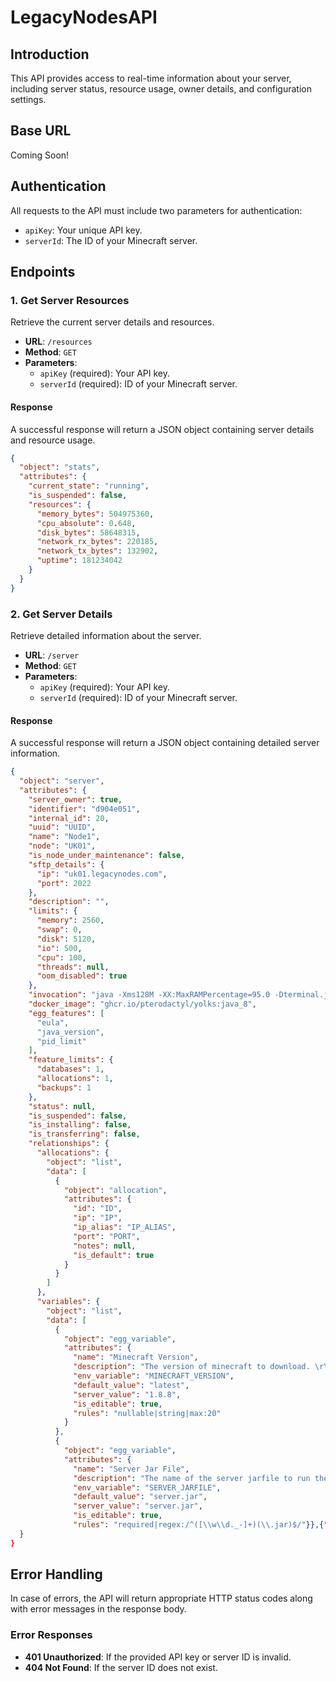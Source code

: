 # LegacyNodesAPI
## Introduction

This API provides access to real-time information about your server, including server status, resource usage, owner details, and configuration settings.

## Base URL
Coming Soon!

## Authentication

All requests to the API must include two parameters for authentication:

- `apiKey`: Your unique API key.
- `serverId`: The ID of your Minecraft server.

## Endpoints

### 1. Get Server Resources

Retrieve the current server details and resources.

- **URL**: `/resources`
- **Method**: `GET`
- **Parameters**:
  - `apiKey` (required): Your API key.
  - `serverId` (required): ID of your Minecraft server.

#### Response

A successful response will return a JSON object containing server details and resource usage.

```json
{
  "object": "stats",
  "attributes": {
    "current_state": "running",
    "is_suspended": false,
    "resources": {
      "memory_bytes": 504975360,
      "cpu_absolute": 0.648,
      "disk_bytes": 58648315,
      "network_rx_bytes": 220185,
      "network_tx_bytes": 132902,
      "uptime": 181234042
    }
  }
}
```

### 2. Get Server Details

Retrieve detailed information about the server.

- **URL**: `/server`
- **Method**: `GET`
- **Parameters**:
  - `apiKey` (required): Your API key.
  - `serverId` (required): ID of your Minecraft server.

#### Response

A successful response will return a JSON object containing detailed server information.

```json
{
  "object": "server",
  "attributes": {
    "server_owner": true,
    "identifier": "d904e051",
    "internal_id": 20,
    "uuid": "UUID",
    "name": "Node1",
    "node": "UK01",
    "is_node_under_maintenance": false,
    "sftp_details": {
      "ip": "uk01.legacynodes.com",
      "port": 2022
    },
    "description": "",
    "limits": {
      "memory": 2560,
      "swap": 0,
      "disk": 5120,
      "io": 500,
      "cpu": 100,
      "threads": null,
      "oom_disabled": true
    },
    "invocation": "java -Xms128M -XX:MaxRAMPercentage=95.0 -Dterminal.jline=false -Dterminal.ansi=true -jar server.jar",
    "docker_image": "ghcr.io/pterodactyl/yolks:java_8",
    "egg_features": [
      "eula",
      "java_version",
      "pid_limit"
    ],
    "feature_limits": {
      "databases": 1,
      "allocations": 1,
      "backups": 1
    },
    "status": null,
    "is_suspended": false,
    "is_installing": false,
    "is_transferring": false,
    "relationships": {
      "allocations": {
        "object": "list",
        "data": [
          {
            "object": "allocation",
            "attributes": {
              "id": "ID",
              "ip": "IP",
              "ip_alias": "IP_ALIAS",
              "port": "PORT",
              "notes": null,
              "is_default": true
            }
          }
        ]
      },
      "variables": {
        "object": "list",
        "data": [
          {
            "object": "egg_variable",
            "attributes": {
              "name": "Minecraft Version",
              "description": "The version of minecraft to download. \r\n\r\nLeave at latest to always get the latest version. Invalid versions will default to latest.",
              "env_variable": "MINECRAFT_VERSION",
              "default_value": "latest",
              "server_value": "1.8.8",
              "is_editable": true,
              "rules": "nullable|string|max:20"
            }
          },
          {
            "object": "egg_variable",
            "attributes": {
              "name": "Server Jar File",
              "description": "The name of the server jarfile to run the server with.",
              "env_variable": "SERVER_JARFILE",
              "default_value": "server.jar",
              "server_value": "server.jar",
              "is_editable": true,
              "rules": "required|regex:/^([\\w\\d._-]+)(\\.jar)$/"}},{"object":"egg_variable","attributes":{"name":"Build Number","description":"The build number for the paper release.\r\n\r\nLeave at latest to always get the latest version. Invalid versions will default to latest.","env_variable":"BUILD_NUMBER","default_value":"latest","server_value":"latest","is_editable":true,"rules":"required|string|max:20"}}]}}},"meta":{"is_server_owner":true,"user_permissions":["*"]}
  }
}
```

## Error Handling

In case of errors, the API will return appropriate HTTP status codes along with error messages in the response body.

### Error Responses
- **401 Unauthorized**: If the provided API key or server ID is invalid.
- **404 Not Found**: If the server ID does not exist.



